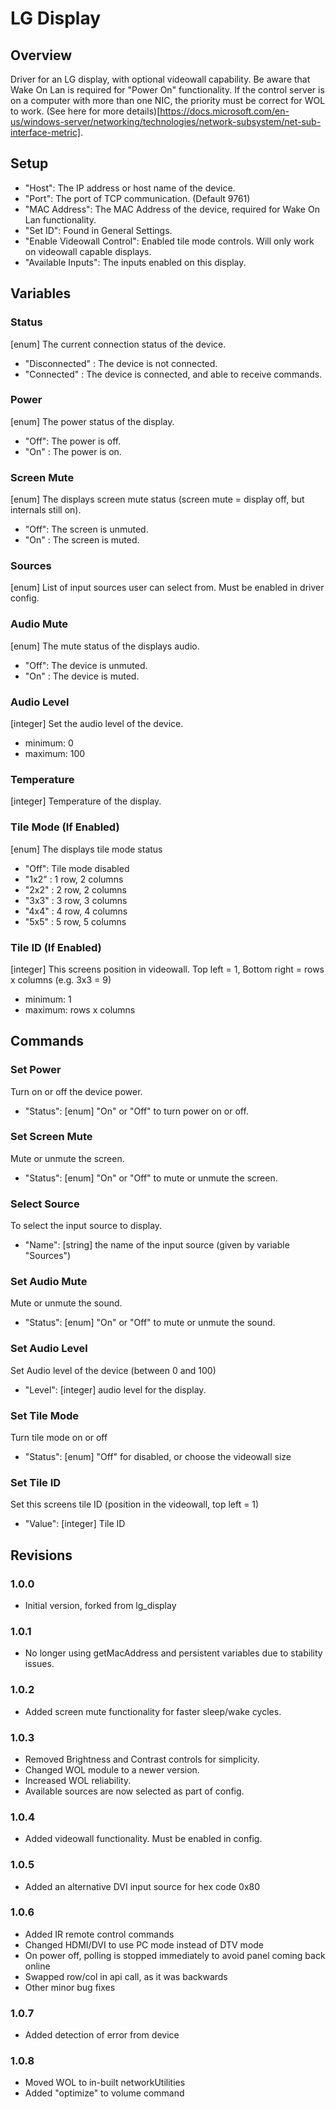 # LG Display

## Overview
Driver for an LG display, with optional videowall capability.
Be aware that Wake On Lan is required for "Power On" functionality.
If the control server is on a computer with more than one NIC, the priority must be correct for WOL to work. (See here for more details)[https://docs.microsoft.com/en-us/windows-server/networking/technologies/network-subsystem/net-sub-interface-metric].


## Setup
- "Host": The IP address or host name of the device.
- "Port": The port of TCP communication. (Default 9761)
- "MAC Address": The MAC Address of the device, required for Wake On Lan functionality.
- "Set ID": Found in General Settings.
- "Enable Videowall Control": Enabled tile mode controls. Will only work on videowall capable displays.
- "Available Inputs": The inputs enabled on this display.


## Variables

### Status
[enum] The current connection status of the device.
- "Disconnected" : The device is not connected.
- "Connected" : The device is connected, and able to receive commands.

### Power
[enum] The power status of the display.
- "Off": The power is off.
- "On" : The power is on.

### Screen Mute
[enum] The displays screen mute status (screen mute = display off, but internals still on).
- "Off": The screen is unmuted.
- "On" : The screen is muted.

### Sources
[enum] List of input sources user can select from. Must be enabled in driver config.

### Audio Mute
[enum] The mute status of the displays audio.
- "Off": The device is unmuted.
- "On" : The device is muted.

### Audio Level
[integer] Set the audio level of the device.
- minimum: 0
- maximum: 100

### Temperature
[integer] Temperature of the display.

### Tile Mode (If Enabled)
[enum] The displays tile mode status
- "Off": Tile mode disabled
- "1x2" : 1 row, 2 columns
- "2x2" : 2 row, 2 columns
- "3x3" : 3 row, 3 columns
- "4x4" : 4 row, 4 columns
- "5x5" : 5 row, 5 columns

### Tile ID (If Enabled)
[integer] This screens position in videowall. Top left = 1, Bottom right = rows x columns (e.g. 3x3 = 9)
- minimum: 1
- maximum: rows x columns


## Commands

### Set Power
Turn on or off the device power.
- "Status": [enum] "On" or "Off" to turn power on or off.

### Set Screen Mute
Mute or unmute the screen.
- "Status": [enum] "On" or "Off" to mute or unmute the screen.

### Select Source
To select the input source to display.
- "Name": [string] the name of the input source (given by variable "Sources")

### Set Audio Mute
Mute or unmute the sound.
- "Status": [enum] "On" or "Off" to mute or unmute the sound.

### Set Audio Level
Set Audio level of the device (between 0 and 100)
- "Level": [integer] audio level for the display.

### Set Tile Mode
Turn tile mode on or off
- "Status": [enum] "Off" for disabled, or choose the videowall size

### Set Tile ID
Set this screens tile ID (position in the videowall, top left = 1)
- "Value": [integer] Tile ID


## Revisions

### 1.0.0
- Initial version, forked from lg_display

### 1.0.1
- No longer using getMacAddress and persistent variables due to stability issues.

### 1.0.2
- Added screen mute functionality for faster sleep/wake cycles.

### 1.0.3
- Removed Brightness and Contrast controls for simplicity.
- Changed WOL module to a newer version.
- Increased WOL reliability.
- Available sources are now selected as part of config.

### 1.0.4
- Added videowall functionality. Must be enabled in config.

### 1.0.5
- Added an alternative DVI input source for hex code 0x80

### 1.0.6
- Added IR remote control commands
- Changed HDMI/DVI to use PC mode instead of DTV mode
- On power off, polling is stopped immediately to avoid panel coming back online
- Swapped row/col in api call, as it was backwards
- Other minor bug fixes

### 1.0.7
- Added detection of error from device

### 1.0.8
- Moved WOL to in-built networkUtilities
- Added "optimize" to volume command